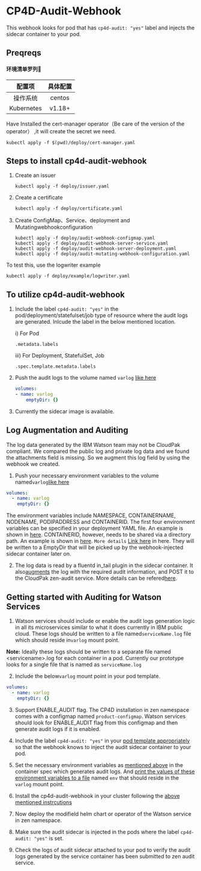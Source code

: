 # CP4D-Audit-Webhook

This webhook looks for pod that has `cp4d-audit: "yes"` label and injects the sidecar container to your pod.

## Preqreqs

#### 环境清单罗列🧾

|   配置项   | 具体配置 |
| :--------: | :------: |
|  操作系统  |  centos  |
| Kubernetes |  v1.18+  |

Have Installed the cert-manager operator（Be care of the version of the operator）  ,it will create the secret we need.

```shell
kubectl apply -f $(pwd)/deploy/cert-manager.yaml
```



## Steps to install cp4d-audit-webhook

1. Create an issuer

   ```
   kubectl apply -f deploy/issuer.yaml
   ```

   

2. Create a certificate

   ```
   kubectl apply -f deploy/certificate.yaml
   ```

3. Create ConfigMap、Service、deployment and Mutatingwebhookconfiguration

   ```shell
   kubectl apply -f deploy/audit-webhook-configmap.yaml
   kubectl apply -f deploy/audit-webhook-server-service.yaml
   kubectl apply -f deploy/audit-webhook-server-deployment.yaml
   kubectl apply -f deploy/audit-mutating-webhook-configuration.yaml
   ```



To test this, use the logwriter example

```shell
kubectl apply -f deploy/example/logwriter.yaml
```

## To utilize cp4d-audit-webhook

1. Include the label `cp4d-audit: "yes"` in the pod/deployment/statefulset/job type of resource where the audit logs are generated. Inlcude the label in the below mentioned location.
   
   i) For Pod
   
   `.metadata.labels`
   
   iii) For Deployment, StatefulSet, Job
   
   `.spec.template.metadata.labels`
2. Push the audit logs to the volume named `varlog` [like here](deploy/example/logwriter.yaml)
   
   ```yaml
   volumes:
   - name: varlog
       emptyDir: {}
   ```
3. Currently the sidecar image is available.

## Log Augmentation and Auditing

The log data generated by the IBM Watson team may not be CloudPak compliant. We compared the public log and private log data and we found the attachments field is missing. So we augment this log field by using the webhook we created.

1. Push your necessary environment variables to the volume named`varlog`[like here](deploy/example/logwriter.yaml)

```yaml
volumes:
  - name: varlog
    emptyDir: {}
```

The environment variables include NAMESPACE, CONTAINERNAME, NODENAME, PODIPADDRESS and CONTAINERID. 
The first four environment variables can be specified in your deployment YAML file. An example is shown in [here](deploy/example/logwriter.yaml). 
CONTAINERID, however, needs to be shared via a directory path. An example is shown in [here](logwriter/writer.sh).
`More details` [Link here](https://github.ibm.com/PrivateCloud-analytics/zen-dev-test-utils/blob/gh-pages/docs/audit-logging.md#adding-system-environment-variables) in here.
They will be written to a EmptyDir that will be picked up by the webhook-injected sidecar container later on.


2. The log data is read by a fluentd in_tail plugin in the sidecar container. It also[augments](fluentd/example.rb) the log with the required audit information, and POST it to the CloudPak zen-audit service.
   More details can be refered[here](fluentd/fluent.conf).

## Getting started with Auditing for Watson Services

1. Watson services should include or enable the audit logs generation logic in all its microservices similar to what it does currently in IBM public cloud. These logs should be written to a file named`serviceName.log` file which should reside in`varlog` mount point.

**Note:** Ideally these logs should be written to a separate file named \<servicename\>.log for each container in a pod. Currently our prototype looks for a single file that is named as `serviceName.log`

2. Include the below`varlog` mount point in your pod template.

```yaml
volumes:
  - name: varlog
    emptyDir: {}
```

3. Support ENABLE_AUDIT flag. The CP4D installation in zen namespace comes with a configmap named `product-configmap`. Watson services should look for ENABLE_AUDIT flag from this configmap and then generate audit logs if it is enabled.

4. Include the label  `cp4d-audit: "yes"` in your [pod template appropriately](#to-utilize-cp4d-audit-webhook) so that the webhook knows to inject the audit sidecar container to your pod.

5. Set the necessary environment variables as [mentioned above](#log-augmentation-and-auditing) in the container spec which generates audit logs. And [print the values of these environment variables to a file](https://github.ibm.com/watson-foundation-services/cp4d-audit-webhook/blob/master/logwriter/writer.sh#L4-L9) named `env` that should reside in the `varlog` mount point. 

6. Install the cp4d-audit-webhook in your cluster following the [above mentioned instrcutions](#steps-to-install-cp4d-audit-webhook)

7. Now deploy the modifield helm chart or operator of the Watson service in zen namespace.

8. Make sure the audit sidecar is injected in the pods where the label `cp4d-audit: "yes"` is set.

9. Check the logs of audit sidecar attached to your pod to verify the audit logs generated by the service container has been submitted to zen audit service. 

